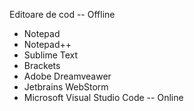 Editoare de cod
-- Offline
* Notepad
* Notepad++
* Sublime Text
* Brackets
* Adobe Dreamveawer
* Jetbrains WebStorm
* Microsoft Visual Studio Code
-- Online
